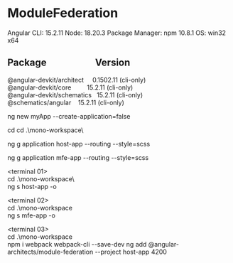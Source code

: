 # ModuleFederation

Angular CLI: 15.2.11
Node: 18.20.3
Package Manager: npm 10.8.1
OS: win32 x64


Package&nbsp;&nbsp;&nbsp;&nbsp;&nbsp;&nbsp;&nbsp;&nbsp;&nbsp;&nbsp;&nbsp;&nbsp;&nbsp;&nbsp;&nbsp;&nbsp;&nbsp;&nbsp;&nbsp;&nbsp;&nbsp;&nbsp;Version
------------------------------------------------------
@angular-devkit/architect &nbsp;&nbsp;&nbsp;&nbsp;0.1502.11 (cli-only) <br>
@angular-devkit/core&nbsp;&nbsp;&nbsp;&nbsp;&nbsp;&nbsp;&nbsp;&nbsp;&nbsp;15.2.11 (cli-only) <br>
@angular-devkit/schematics&nbsp;&nbsp;&nbsp;15.2.11 (cli-only) <br>
@schematics/angular&nbsp;&nbsp;&nbsp;&nbsp;15.2.11 (cli-only) <br>

ng new myApp --create-application=false

cd cd .\mono-workspace\

ng g application host-app --routing --style=scss

ng g application mfe-app --routing --style=scss

<terminal 01><br>
cd .\mono-workspace\  
ng s host-app -o 

<terminal 02><br>
cd .\mono-workspace\
ng s mfe-app -o 

<terminal 03><br>
cd .\mono-workspace\
npm i webpack webpack-cli --save-dev
 ng add @angular-architects/module-federation --project host-app 4200
